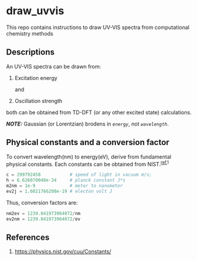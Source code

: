 # draw_uvvis

This repo contains instructions to draw UV-VIS spectra from computational chemistry methods

## Descriptions

An UV-VIS spectra can be drawn from:

1. Excitation energy

    and

2. Oscillation strength

both can be obtained from TD-DFT (or any other excited state) calculations.

***NOTE:***
    Gaussian (or Lorentzian) brodens in *`energy`*, not *`wavelength`*.

## Physical constants and a conversion factor

To convert wavelength(nm) to energy(eV), derive from fundamental physical constants. Each constants can be obtained from NIST.<sup>[ref.](##References)1</sup>

```python
c = 299792458           # speed of light in vacuum m/s;
h = 6.626070040e-34     # planck constant J*s
m2nm = 1e-9             # meter to nanometer
ev2j = 1.6021766208e-19 # electon volt J
```

Thus, conversion factors are:

```python
nm2ev = 1239.841973964072/nm
ev2nm = 1239.841973964072/ev
```

## References

1. https://physics.nist.gov/cuu/Constants/
